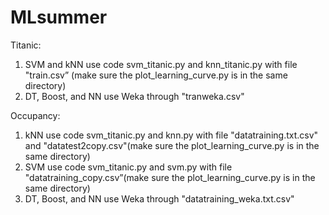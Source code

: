 # MLsummer
Titanic:
1. SVM and kNN use code svm_titanic.py and knn_titanic.py with file "train.csv” (make   sure the plot_learning_curve.py is in the same directory)
2. DT, Boost, and NN use Weka through "tranweka.csv"

Occupancy:
1. kNN use code svm_titanic.py and knn.py with file "datatraining.txt.csv" and "datatest2copy.csv"(make sure the plot_learning_curve.py is in the same directory)
2. SVM use code svm_titanic.py and svm.py with file "datatraining_copy.csv”(make sure the plot_learning_curve.py is in the same directory)
3. DT, Boost, and NN use Weka through "datatraining_weka.txt.csv"